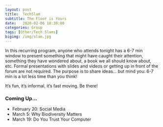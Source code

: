 ```yaml
---
layout: post
title:  TechSlam
subtitle: The Floor is Yours
date:   2020-02-06 18:30:00
categories: Group
tags: [Other/Tech Slams]
bigimg: /img/slam.jpg
---
```

In this recurring program, anyone who attends tonight has a 6-7 min window to present something that might have caught their attention, something they have wondered about, a book we all should know about, etc. Formal presentations with slides and videos or getting up in front of the forum are not required. The purpose is to share ideas... but mind you: 6-7 min is a lot less time than you think!

It’s fun, it’s informal, it’s fast moving. Be there!

### Coming Up...

* February 20: Social Media
* March 5: Why Biodiversity Matters
* March 19: Do You Trust Your Computer
